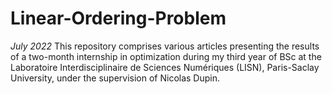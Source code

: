 # Linear-Ordering-Problem
*July 2022*
This repository comprises various articles presenting the results of a two-month internship in optimization during my third year of BSc at the Laboratoire Interdisciplinaire de Sciences Numériques (LISN), Paris-Saclay University, under the supervision of Nicolas Dupin. 
